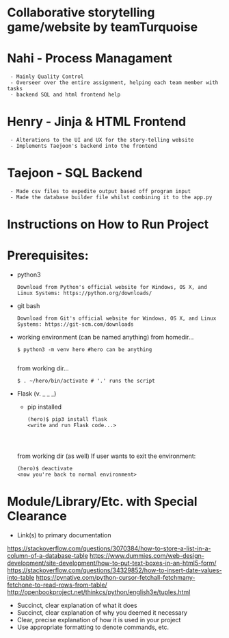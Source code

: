 # Collaborative storytelling game/website by teamTurquoise
# Nahi - Process Managament
     - Mainly Quality Control
     - Overseer over the entire assignment, helping each team member with tasks
     - backend SQL and html frontend help
# Henry - Jinja & HTML Frontend
     - Alterations to the UI and UX for the story-telling website
     - Implements Taejoon's backend into the frontend
# Taejoon - SQL Backend
     - Made csv files to expedite output based off program input
     - Made the database builder file whilst combining it to the app.py
# Instructions on How to Run Project 

# Prerequisites:
  - python3
    ```
    Download from Python's official website for Windows, OS X, and Linux Systems: https://python.org/downloads/
    ```
  - git bash
    ```
    Download from Git's official website for Windows, OS X, and Linux Systems: https://git-scm.com/downloads
  - working environment (can be named anything)
        from homedir...

    ```
    $ python3 -m venv hero #hero can be anything
  
     ```
    from working dir...
    ```
    $ . ~/hero/bin/activate # '.' runs the script
    
     ```
  - Flask (v. _ _ _)
    - pip installed
      ```
      (hero)$ pip3 install flask
      <write and run Flask code...>
      ```
      
      ```
      
      
      
    from working dir (as well) If user wants to exit the environment:
    ```
    (hero)$ deactivate
    <now you're back to normal environment>
    ```
# Module/Library/Etc. with Special Clearance
  - Link(s) to primary documentation
  
  https://stackoverflow.com/questions/3070384/how-to-store-a-list-in-a-column-of-a-database-table
  https://www.dummies.com/web-design-development/site-development/how-to-put-text-boxes-in-an-html5-form/
  https://stackoverflow.com/questions/34329852/how-to-insert-date-values-into-table
  https://pynative.com/python-cursor-fetchall-fetchmany-fetchone-to-read-rows-from-table/
  http://openbookproject.net/thinkcs/python/english3e/tuples.html
  
  - Succinct, clear explanation of what it does
  - Succinct, clear explanation of why you deemed it necessary
  - Clear, precise explanation of how it is used in your project
  - Use appropriate formatting to denote commands, etc.
